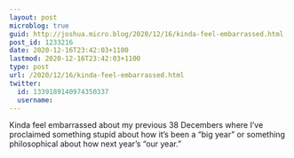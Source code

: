 ```yaml
---
layout: post
microblog: true
guid: http://joshua.micro.blog/2020/12/16/kinda-feel-embarrassed.html
post_id: 1233216
date: 2020-12-16T23:42:03+1100
lastmod: 2020-12-16T23:42:03+1100
type: post
url: /2020/12/16/kinda-feel-embarrassed.html
twitter:
  id: 1339189140974350337
  username: 
---
```

Kinda feel embarrassed about my previous 38 Decembers where I’ve proclaimed something stupid about how it’s been a “big year” or something philosophical about how next year’s “our year.”
